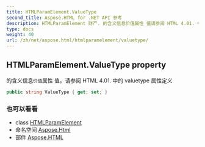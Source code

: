 ```yaml
---
title: HTMLParamElement.ValueType
second_title: Aspose.HTML for .NET API 参考
description: HTMLParamElement 财产. 的含义信息价值属性 值请参阅 HTML 4.01. 中的 valuetype 属性定义
type: docs
weight: 40
url: /zh/net/aspose.html/htmlparamelement/valuetype/
---
```

## HTMLParamElement.ValueType property

的含义信息`价值`属性 值。请参阅 HTML 4.01. 中的 valuetype 属性定义

```csharp
public string ValueType { get; set; }
```

### 也可以看看

* class [HTMLParamElement](../)
* 命名空间 [Aspose.Html](../../htmlparamelement/)
* 部件 [Aspose.HTML](../../../)



